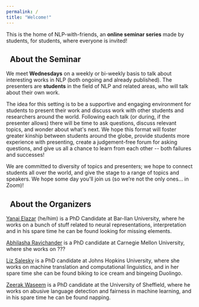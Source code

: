 ```yaml
---
permalink: /
title: "Welcome!"
---
```



This is the home of NLP-with-friends, 
an **online seminar series** made by students, for students, where everyone is invited!


## <i class="fas fa-fw fa-chalkboard-teacher"></i>&nbsp; About the Seminar

We meet **Wednesdays** on a weekly or bi-weekly basis to talk about interesting works in NLP (both ongoing and already published). The presenters are **students** in the field of NLP and related areas, who will talk about their own work.

The idea for this setting is to be a supportive and engaging environment for students to present their work and discuss work with other students and researchers around the world.
Following each talk (or during, if the presenter allows) there will be time to ask questions, discuss relevant topics, and wonder about what's next.
We hope this format will foster greater kinship between students around the globe, provide students more experience with presenting, create a judgement-free forum for asking questions, and give us all a chance to learn from each other -- both failures and successes!

We are committed to diversity of topics and presenters; we hope to connect students all over the world, and give the stage to a range of topics and speakers. 
<span title="(Lennon, 1971)">We hope some day you'll join us (so we’re not the only ones... in Zoom)!</span>


## <i class="fas fa-fw fa-people-arrows"></i>&nbsp; About the Organizers

[Yanai Elazar](https://yanaiela.github.io/) (he/him) is a PhD Candidate at Bar-Ilan University, where he works on a bunch of stuff related to neural representations, interpretation and in his spare time he can be found looking for missing elements.

[Abhilasha Ravichander](https://www.cs.cmu.edu/~aravicha/) is a PhD candidate at Carnegie Mellon University, where she works on ???

[Liz Salesky](http://esalesky.github.io/) is a PhD candidate at Johns Hopkins University, where she works on machine translation and computational linguistics, and in her spare time she can be found biking to ice cream and bingeing Duolingo. 

[Zeerak Waseem](https://twitter.com/ZeerakW) is a PhD candidate at the University of Sheffield, where he works on abusive language detection and fairness in machine learning, and in his spare time he can be found napping. 